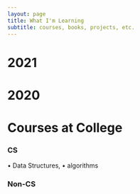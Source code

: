 ```yaml
---
layout: page
title: What I'm Learning
subtitle: courses, books, projects, etc.
---
```


# 2021

# 2020

# Courses at College
### CS 
• Data Structures, 
• algorithms 

### Non-CS